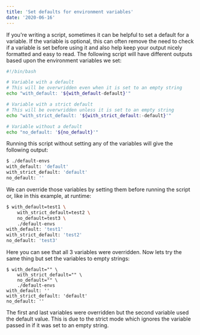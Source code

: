 ```yaml
---
title: 'Set defaults for environment variables'
date: '2020-06-16'
---
```


If you're writing a script, sometimes it can be helpful to set a default for a variable. If the variable is optional, this can often remove the need to check if a variable is set before using it and also help keep your output nicely formatted and easy to read. The following script will have different outputs based upon the environment variables we set:

```sh
#!/bin/bash

# Variable with a default
# This will be overwridden even when it is set to an empty string
echo "with_default: '${with_default-default}'"

# Variable with a strict default
# This will be overwridden unless it is set to an empty string
echo "with_strict_default: '${with_strict_default:-default}'"

# Variable without a default
echo "no_default: '${no_default}'"
```

Running this script without setting any of the variables will give the following output:

```sh
$ ./default-envs
with_default: 'default'
with_strict_default: 'default'
no_default: ''
```

We can override those variables by setting them before running the script or, like in this example, at runtime:

```sh
$ with_default=test1 \
	with_strict_default=test2 \
	no_default=test3 \
	./default-envs
with_default: 'test1'
with_strict_default: 'test2'
no_default: 'test3'
```

Here you can see that all 3 variables were overridden. Now lets try the same thing but set the variables to empty strings:

```
$ with_default="" \
	with_strict_default="" \
	no_default="" \
	./default-envs
with_default: ''
with_strict_default: 'default'
no_default: ''
```

The first and last variables were overridden but the second variable used the default value. This is due to the strict mode which ignores the variable passed in if it was set to an empty string.
